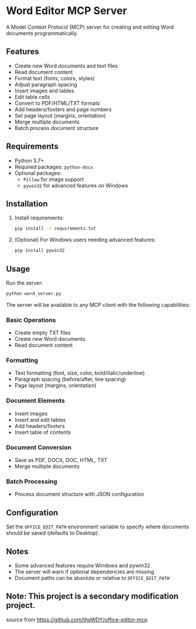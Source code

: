 # Word Editor MCP Server

A Model Context Protocol (MCP) server for creating and editing Word documents programmatically.

## Features

- Create new Word documents and text files
- Read document content
- Format text (fonts, colors, styles)
- Adjust paragraph spacing
- Insert images and tables
- Edit table cells
- Convert to PDF/HTML/TXT formats
- Add headers/footers and page numbers
- Set page layout (margins, orientation)
- Merge multiple documents
- Batch process document structure

## Requirements

- Python 3.7+
- Required packages: `python-docx`
- Optional packages:
  - `Pillow` for image support
  - `pywin32` for advanced features on Windows

## Installation

1. Install requirements:
   ```bash
   pip install -r requirements.txt
   ```

2. (Optional) For Windows users needing advanced features:
   ```bash
   pip install pywin32
   ```

## Usage

Run the server:
```bash
python word_server.py
```

The server will be available to any MCP client with the following capabilities:

### Basic Operations
- Create empty TXT files
- Create new Word documents
- Read document content

### Formatting
- Text formatting (font, size, color, bold/italic/underline)
- Paragraph spacing (before/after, line spacing)
- Page layout (margins, orientation)

### Document Elements
- Insert images
- Insert and edit tables
- Add headers/footers
- Insert table of contents

### Document Conversion
- Save as PDF, DOCX, DOC, HTML, TXT
- Merge multiple documents

### Batch Processing
- Process document structure with JSON configuration

## Configuration

Set the `OFFICE_EDIT_PATH` environment variable to specify where documents should be saved (defaults to Desktop).

## Notes

- Some advanced features require Windows and pywin32
- The server will warn if optional dependencies are missing
- Document paths can be absolute or relative to `OFFICE_EDIT_PATH`

## Note: This project is a secondary modification project.
source from https://github.com/theWDY/office-editor-mcp